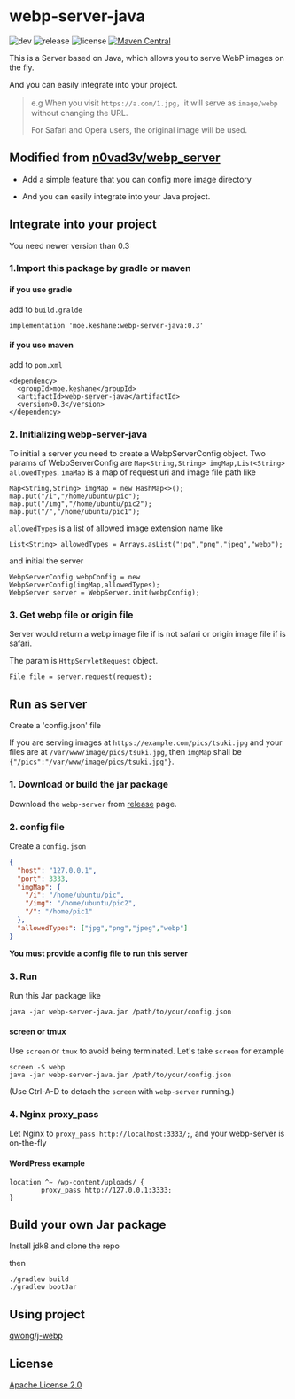 # webp-server-java


![dev](https://github.com/webp-sh/webp_server_java/workflows/dev/badge.svg?branch=dev)
![release](https://github.com/webp-sh/webp_server_java/workflows/release/badge.svg?branch=master)
![license](https://img.shields.io/github/license/webp-sh/webp_server_java)
[![Maven Central](https://img.shields.io/maven-central/v/moe.keshane/webp-server-java.svg?label=Maven%20Central)](https://search.maven.org/search?q=g:%22moe.keshane%22%20AND%20a:%22webp-server-java%22)

This is a Server based on Java, which allows you to serve WebP images on the fly.

And you can easily integrate into your project. 
 
> e.g When you visit `https://a.com/1.jpg`，it will serve as `image/webp` without changing the URL.
>
> For Safari and Opera users, the original image will be used.

## Modified from [n0vad3v/webp_server](https://github.com/n0vad3v/webp_server)
* Add a simple feature that you can config more image directory

* And you can easily integrate into your Java project. 

## Integrate into your project
You need newer version than 0.3  

### 1.Import this package by gradle or maven

#### if you use gradle
add to `build.gralde`
```
implementation 'moe.keshane:webp-server-java:0.3'
```
#### if you use maven
add to `pom.xml`
```
<dependency>
  <groupId>moe.keshane</groupId>
  <artifactId>webp-server-java</artifactId>
  <version>0.3</version>
</dependency>
```
### 2. Initializing webp-server-java
To initial a server you need to create a WebpServerConfig object.
Two params of WebpServerConfig are `Map<String,String> imgMap,List<String> allowedTypes`.
`imaMap` is a map of request uri and image file path like
```
Map<String,String> imgMap = new HashMap<>();
map.put("/i","/home/ubuntu/pic");
map.put("/img","/home/ubuntu/pic2");
map.put("/","/home/ubuntu/pic1");
```
`allowedTypes` is a list of allowed image extension name like
```
List<String> allowedTypes = Arrays.asList("jpg","png","jpeg","webp");
```
and initial the server
```
WebpServerConfig webpConfig = new WebpServerConfig(imgMap,allowedTypes);
WebpServer server = WebpServer.init(webpConfig);
``` 

### 3. Get webp file or origin file
Server would return a webp image file if is not safari or origin image file if is safari.

The param is `HttpServletRequest` object.
``` 
File file = server.request(request);
```

## Run as server
Create a 'config.json' file

If you are serving images at `https://example.com/pics/tsuki.jpg` and 
your files are at `/var/www/image/pics/tsuki.jpg`, then `imgMap` shall be `{"/pics":"/var/www/image/pics/tsuki.jpg"}`.

### 1. Download or build the jar package
Download the `webp-server` from [release](https://github.com/webp-sh/webp_server_java/releases/) page.

### 2. config file
Create a `config.json` 
```json
{
  "host": "127.0.0.1",
  "port": 3333,
  "imgMap": {
    "/i": "/home/ubuntu/pic",
    "/img": "/home/ubuntu/pic2",
    "/": "/home/pic1"
  },
  "allowedTypes": ["jpg","png","jpeg","webp"]
}
```
**You must provide a config file to run this server**

### 3. Run
Run this Jar package like 
```
java -jar webp-server-java.jar /path/to/your/config.json
```

#### screen or tmux
Use `screen` or `tmux` to avoid being terminated. Let's take `screen` for example
```
screen -S webp
java -jar webp-server-java.jar /path/to/your/config.json
```
(Use Ctrl-A-D to detach the `screen` with `webp-server` running.)

### 4. Nginx proxy_pass
Let Nginx to `proxy_pass http://localhost:3333/;`, and your webp-server is on-the-fly
#### WordPress example
```
location ^~ /wp-content/uploads/ {
        proxy_pass http://127.0.0.1:3333;
}
```

## Build your own Jar package
Install jdk8 and clone the repo

then
```
./gradlew build
./gradlew bootJar
```


## Using project
[qwong/j-webp](https://github.com/qwong/j-webp)

## License
[Apache License 2.0](./LICENSE)


